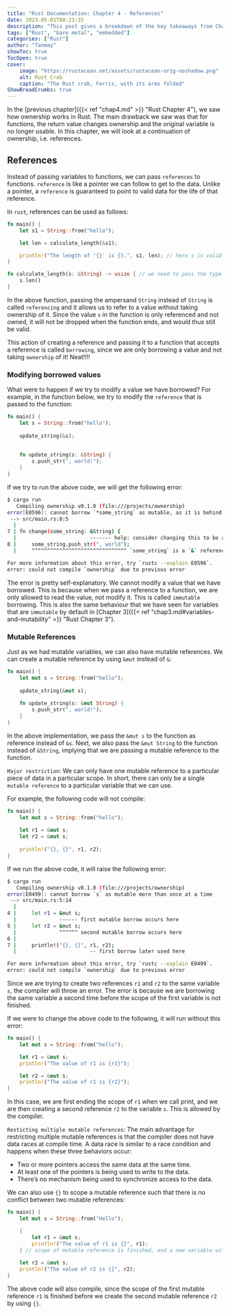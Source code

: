 ```yaml
---
title: "Rust Documentation: Chapter 4 - References"
date: 2023-05-01T08:23:15
description: "This post gives a breakdown of the key takeaways from Chapter 4 - References of the Rust Documentation"
tags: ["Rust", "bare metal", "embedded"]
categories: ["Rust"]
author: "Tanmay"
showToc: true
TocOpen: true
cover:
    image: "https://rustacean.net/assets/rustacean-orig-noshadow.png"
    alt: Rust Crab
    caption: "The Rust crab, Ferris, with its arms folded"
ShowBreadCrumbs: true
---
```


In the [previous chapter]({{< ref "chap4.md" >}} "Rust Chapter 4"), we saw how ownership works in Rust.
The main drawback we saw was that for functions, the return value changes ownership and the original variable is 
no longer usable. In this chapter, we will look at a continuation of ownership, i.e. references.

## References

Instead of passing variables to functions, we can pass `references` to functions. `reference` is like a pointer
we can follow to get to the data. Unlike a pointer, a `reference` is guaranteed to point to valid data for the
life of that reference.

In `rust`, references can be used as follows:

```rust
fn main() {
    let s1 = String::from("hello");

    let len = calculate_length(&s1);

    println!("The length of '{}' is {}.", s1, len); // here s is valid as we only pass its reference
}

fn calculate_length(s: &String) -> usize { // we need to pass the type of the reference
    s.len()
}
```

In the above function, passing the ampersand `String` instead of `String` is called `referencing` and it allows us to
refer to a value without taking ownership of it. Since the value `s` in the function is only referenced and not owned,
it will not be dropped when the function ends, and would thus still be valid.

This action of creating a reference and passing it to a function that accepts a reference is called `borrowing`, since
we are only borrowing a value and not taking `ownership` of it! Neat!!!!

### Modifying borrowed values

What were to happen if we try to modify a value we have borrowed? For example, in the function below, we try to
modify the `reference` that is passed to the function:

```rust
fn main() {
    let s = String::from("hello");
    
    update_string(&s);
    
    
    fn update_string(s: &String) {
        s.push_str(", world!");
    }
}
```

If we try to run the above code, we will get the following error:

```bash
$ cargo run
   Compiling ownership v0.1.0 (file:///projects/ownership)
error[E0596]: cannot borrow `*some_string` as mutable, as it is behind a `&` reference
 --> src/main.rs:8:5
  |
7 | fn change(some_string: &String) {
  |                        ------- help: consider changing this to be a mutable reference: `&mut String`
8 |     some_string.push_str(", world");
  |     ^^^^^^^^^^^^^^^^^^^^^^^^^^^^^^^ `some_string` is a `&` reference, so the data it refers to cannot be borrowed as mutable

For more information about this error, try `rustc --explain E0596`.
error: could not compile `ownership` due to previous error
```

The error is pretty self-explanatory. We cannot modify a value that we have borrowed. This is because when we pass a
reference to a function, we are only allowed to read the value, not modify it. This is called `immutable` borrowing.
This is also the same behaviour that we have seen for variables that are `immutable` by default in [Chapter 3]({{< ref "chap3.md#variables-and-mutability" >}} "Rust Chapter 3").

### Mutable References

Just as we had mutable variables, we can also have mutable references. We can create a mutable reference by using
`&mut` instead of `&`:

```rust
fn main() {
    let mut s = String::from("hello");
    
    update_string(&mut s);
    
    fn update_string(s: &mut String) {
        s.push_str(", world!");
    }
}
```

In the above implementation, we pass the `&mut s` to the function as reference instead of `&s`. 
Next, we also pass the `&mut String` to the function instead of `&String`, implying that we are passing a mutable
reference to the function.

`Major restriction`: We can only have one mutable reference to a particular piece of data in a particular scope.
In short, there can only be a single `mutable reference` to a particular variable that we can use.

For example, the following code will not compile:

```rust
fn main() {
    let mut s = String::from("hello");
    
    let r1 = &mut s;
    let r2 = &mut s;
    
    println!("{}, {}", r1, r2);
}
```

If we run the above code, it will raise the following error:

```bash
$ cargo run
   Compiling ownership v0.1.0 (file:///projects/ownership)
error[E0499]: cannot borrow `s` as mutable more than once at a time
 --> src/main.rs:5:14
  |
4 |     let r1 = &mut s;
  |              ------ first mutable borrow occurs here
5 |     let r2 = &mut s;
  |              ^^^^^^ second mutable borrow occurs here
6 |
7 |     println!("{}, {}", r1, r2);
  |                        -- first borrow later used here

For more information about this error, try `rustc --explain E0499`.
error: could not compile `ownership` due to previous error
```

Since we are trying to create two references `r1` and `r2` to the same variable `s`, the compiler will throw an error.
The error is because we are borrowing the same variable a second time before the scope of the first variable
is not finished. 

If we were to change the above code to the following, it will run without this error:

```rust
fn main() {
    let mut s = String::from("hello");

    let r1 = &mut s;
    println!("The value of r1 is {r1}");

    let r2 = &mut s;
    println!("The value of r1 is {r2}");
}
```

In this case, we are first ending the scope of `r1` when we call print, and we are then creating a second
reference `r2` to the variable `s`. This is allowed by the compiler.

`Resticting multiple mutable references`: The main advantage for restricting multiple mutable references 
is that the compiler does not have data races at compile time. A data race is similar to a race condition and happens when these three behaviors occur:

- Two or more pointers access the same data at the same time.
- At least one of the pointers is being used to write to the data.
- There’s no mechanism being used to synchronize access to the data.

We can also use `{}` to scope a mutable reference such that there is no conflict between two mutable references:

```rust
fn main() {
    let mut s = String::from("Hello");

    {
        let r1 = &mut s;
        println!("The value of r1 is {}", r1);
    } // scope of mutable reference is finished, and a new variable with mutable reference can be created
    
    let r2 = &mut s;
    println!("The value of r2 is {}", r2);
}
```

The above code will also compile, since the scope of the first mutable reference `r1` is finished before we create
the second mutable reference `r2` by using `{}`.
